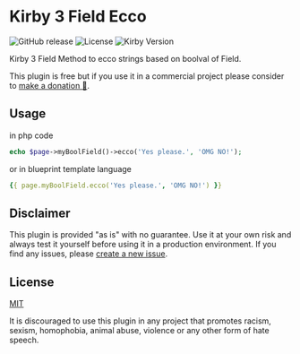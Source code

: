 # Kirby 3 Field Ecco

![GitHub release](https://img.shields.io/github/release/bnomei/kirby3-field-ecco.svg?maxAge=1800) ![License](https://img.shields.io/github/license/mashape/apistatus.svg) ![Kirby Version](https://img.shields.io/badge/Kirby-3%2B-black.svg)

Kirby 3 Field Method to ecco strings based on boolval of Field.

This plugin is free but if you use it in a commercial project please consider to [make a donation 🍻](https://www.paypal.me/bnomei/1).


## Usage

in php code

```php
echo $page->myBoolField()->ecco('Yes please.', 'OMG NO!');
```

or in blueprint template language

```yml
{{ page.myBoolField.ecco('Yes please.', 'OMG NO!') }}
```

## Disclaimer

This plugin is provided "as is" with no guarantee. Use it at your own risk and always test it yourself before using it in a production environment. If you find any issues, please [create a new issue](https://github.com/bnomei/kirby3-field-ecco/issues/new).

## License

[MIT](https://opensource.org/licenses/MIT)

It is discouraged to use this plugin in any project that promotes racism, sexism, homophobia, animal abuse, violence or any other form of hate speech.
